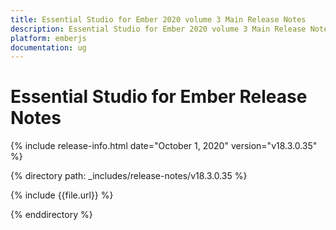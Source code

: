 ```yaml
---
title: Essential Studio for Ember 2020 volume 3 Main Release Notes  
description: Essential Studio for Ember 2020 volume 3 Main Release Notes  
platform: emberjs
documentation: ug
---
```


# Essential Studio for Ember  Release Notes  

{% include release-info.html date="October 1, 2020"  version="v18.3.0.35" %} 


{% directory path: _includes/release-notes/v18.3.0.35 %}

{% include {{file.url}} %}

{% enddirectory %}